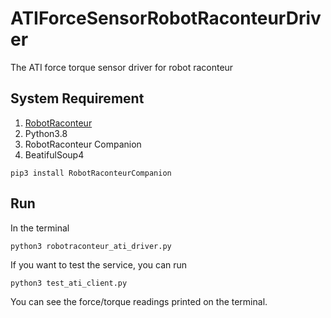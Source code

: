 # ATIForceSensorRobotRaconteurDriver
The ATI force torque sensor driver for robot raconteur

## System Requirement

1. [RobotRaconteur](https://github.com/robotraconteur/robotraconteur/wiki/Download)
2. Python3.8
3. RobotRaconteur Companion
4. BeatifulSoup4
```
pip3 install RobotRaconteurCompanion
```

## Run

In the terminal
```
python3 robotraconteur_ati_driver.py
```

If you want to test the service, you can run
```
python3 test_ati_client.py
```
You can see the force/torque readings printed on the terminal.

